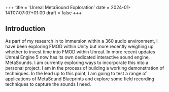 +++
title = 'Unreal MetaSound Exploration'
date = 2024-01-14T07:07:07+01:00
draft = false
+++
## Introduction

As part of my research in to immersion within a 360 audio environment, I have been exploring FMOD within Unity but more recently weighing up whether to invest time into FMOD within Unreal. In more recent updates Unreal Engine 5 now has its own dedicated interactive sound engine, MetaSounds. I am currently exploring ways to incorporate this into a personal project. I am in the process of building a working demonstration of techniques. In the lead up to this point, I am going to test a range of applications of MetaSound Blueprints and explore some field recording techniques to capture the sounds I need.
